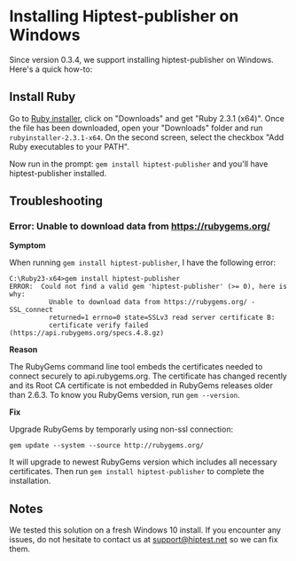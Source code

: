 Installing Hiptest-publisher on Windows
=======================================

Since version 0.3.4, we support installing hiptest-publisher on Windows. Here's a quick how-to:


Install Ruby
------------

Go to [Ruby installer](http://rubyinstaller.org/), click on "Downloads" and get "Ruby 2.3.1 (x64)". Once the file has been downloaded, open your "Downloads" folder and run ``rubyinstaller-2.3.1-x64``. On the second screen, select the checkbox "Add Ruby executables to your PATH".

Now run in the prompt: ``gem install hiptest-publisher`` and you'll have hiptest-publisher installed.


Troubleshooting
---------------

### Error: Unable to download data from https://rubygems.org/

**Symptom**

When running `gem install hiptest-publisher`, I have the following error:

```
C:\Ruby23-x64>gem install hiptest-publisher
ERROR:  Could not find a valid gem 'hiptest-publisher' (>= 0), here is why:
          Unable to download data from https://rubygems.org/ - SSL_connect
          returned=1 errno=0 state=SSLv3 read server certificate B:
          certificate verify failed (https://api.rubygems.org/specs.4.8.gz)
```

**Reason**

The RubyGems command line tool embeds the certificates needed to connect securely to api.rubygems.org. The certificate has changed recently and its Root CA certificate is not embedded in RubyGems releases older than 2.6.3. To know you RubyGems version, run `gem --version`.

**Fix**

Upgrade RubyGems by temporarly using non-ssl connection:

    gem update --system --source http://rubygems.org/

It will upgrade to newest RubyGems version which includes all necessary certificates. Then run `gem install hiptest-publisher` to complete the installation.


Notes
-----

We tested this solution on a fresh Windows 10 install. If you encounter any issues, do not hesitate to contact us at support@hiptest.net so we can fix them.
